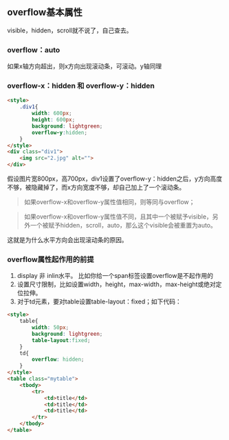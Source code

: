 ## overflow基本属性

visible，hidden，scroll就不说了，自己查去。

### overflow：auto

如果x轴方向超出，则x方向出现滚动条，可滚动。y轴同理

### overflow-x：hidden 和 overflow-y：hidden

``` html
<style>
	.div1{
		width: 600px;
		height: 600px;
		background: lightgreen;
		overflow-y:hidden;
	}
</style>
<div class="div1">
	<img src="2.jpg" alt="">
</div>
```

假设图片宽800px，高700px，div1设置了overflow-y：hidden之后，y方向高度不够，被隐藏掉了，而x方向宽度不够，却自己加上了一个滚动条。

>如果overflow-x和overflow-y属性值相同，则等同与overflow；

>如果overflow-x和overflow-y属性值不同，且其中一个被赋予visible，另外一个被赋予hidden，scroll，auto，那么这个visible会被重置为auto。

这就是为什么水平方向会出现滚动条的原因。

### overflow属性起作用的前提

1. display 非 inlin水平。
	比如你给一个span标签设置overflow是不起作用的
2. 设置尺寸限制，比如设置width，height，max-width，max-height或绝对定位拉伸。
3. 对于td元素，要对table设置table-layout：fixed；如下代码：
``` html
<style>
	table{
		width: 50px;
		background: lightgreen;
		table-layout:fixed;
	}
	td{
		overflow: hidden;
	}
</style>
<table class="mytable">
	<tbody>
		<tr>
			<td>title</td>
			<td>title</td>
			<td>title</td>
		</tr>
	</tbody>
</table>
```

